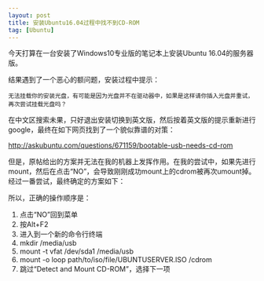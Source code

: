 ```yaml
---
layout: post
title: 安装Ubuntu16.04过程中找不到CD-ROM
tag: [Ubuntu]
---
```


今天打算在一台安装了Windows10专业版的笔记本上安装Ubuntu 16.04的服务器版。

结果遇到了一个恶心的额问题，安装过程中提示：

```无法挂载你的安装光盘，有可能是因为光盘并不在驱动器中，如果是这样请你插入光盘并重试，再次尝试挂载光盘吗？ ```

在中文区搜索未果，只好退出安装切换到英文版，然后按着英文版的提示重新进行google，最终在如下网页找到了一个貌似靠谱的对策：

http://askubuntu.com/questions/671159/bootable-usb-needs-cd-rom



但是，原帖给出的方案并无法在我的机器上发挥作用。在我的尝试中，如果先进行mount，然后在点击“NO”，会导致刚刚成功mount上的cdrom被再次umount掉。经过一番尝试，最终确定的方案如下：

所以，正确的操作顺序是：

1. 点击“NO”回到菜单
2. 按Alt+F2
3. 进入到一个新的命令行终端
4. mkdir /media/usb
5. mount -t vfat /dev/sda1 /media/usb
6. mount -o loop path/to/iso/file/UBUNTUSERVER.ISO /cdrom
7. 跳过“Detect and Mount CD-ROM”，选择下一项

